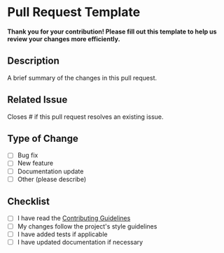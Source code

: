 # Pull Request Template

**Thank you for your contribution! Please fill out this template to help us review your changes more efficiently.**

## Description
A brief summary of the changes in this pull request.

## Related Issue
Closes #<issue number> if this pull request resolves an existing issue.

## Type of Change
- [ ] Bug fix
- [ ] New feature
- [ ] Documentation update
- [ ] Other (please describe)

## Checklist
- [ ] I have read the [Contributing Guidelines](README.md#contributing)
- [ ] My changes follow the project's style guidelines
- [ ] I have added tests if applicable
- [ ] I have updated documentation if necessary